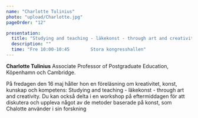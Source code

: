 ```yaml
---
name: "Charlotte Tulinius"
photo: "upload/Charlotte.jpg"
pageOrder: "12"

presentation:
  title: "Studying and teaching - läkekonst - through art and creativity"
  description: ""
  time: "Fre 10:00-10:45        Stora kongresshallen"  
---
```

**Charlotte Tulinius** Associate Professor of Postgraduate Education, Köpenhamn och Cambridge.

På fredagen den 16 maj håller hon en föreläsning  om kreativitet, konst, kunskap och kompetens: Studying and teaching - läkekonst - through art and creativity. Du kan också delta i en workshop på eftermiddagen för att diskutera och uppleva något av de metoder baserade på konst, som Chalotte använder i sin forskning
